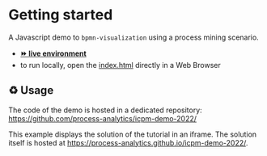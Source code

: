 # Getting started

A Javascript demo to `bpmn-visualization` using a process mining scenario.
- [__⏩ live environment__](https://cdn.statically.io/gh/process-analytics/bpmn-visualization-examples/master/demo/icpm-2022/index.html)
- to run locally, open the [index.html](index.html) directly in a Web Browser

## ♻️ Usage
The code of the demo is hosted in a dedicated repository: https://github.com/process-analytics/icpm-demo-2022/

This example displays the solution of the tutorial in an iframe. The solution itself is hosted at https://process-analytics.github.io/icpm-demo-2022/.
